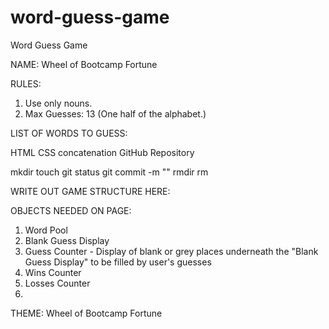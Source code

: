 # word-guess-game
Word Guess Game


NAME:
Wheel of Bootcamp Fortune

RULES:
1. Use only nouns.
2. Max Guesses: 13 (One half of the alphabet.)


LIST OF WORDS TO GUESS:

HTML
CSS
concatenation
GitHub
Repository

mkdir
touch
git status
git commit -m ""
rmdir
rm


WRITE OUT GAME STRUCTURE HERE:

OBJECTS NEEDED ON PAGE:
1. Word Pool
2. Blank Guess Display
3. Guess Counter - Display of blank or grey places underneath the "Blank Guess Display" to be filled by user's guesses
4. Wins Counter
5. Losses Counter
6. 

THEME: Wheel of Bootcamp Fortune



